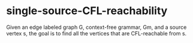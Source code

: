 # single-source-CFL-reachability
Given an edge labeled graph G, context-free grammar, Gm, and a source vertex s, the goal is to find all the vertices that are CFL-reachable from s.
